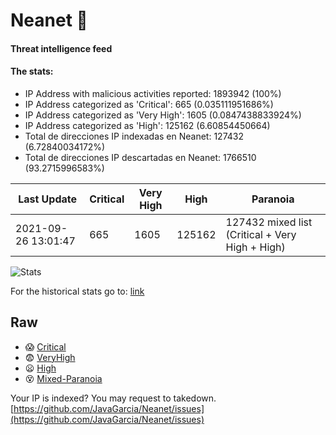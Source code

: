 # Neanet :hocho:
#### Threat intelligence feed
#### The stats:

- IP Address with malicious activities reported: 1893942 (100%)
- IP Address categorized as 'Critical':  665 (0.035111951686%)
- IP Address categorized as 'Very High':  1605 (0.0847438833924%)
- IP Address categorized as 'High':  125162 (6.60854450664)
- Total de direcciones IP indexadas en Neanet:  127432 (6.72840034172%)
- Total de direcciones IP descartadas en Neanet:  1766510 (93.2715996583%)

| Last Update | Critical | Very High | High | Paranoia |
| --- | --- | --- | --- | --- |
| 2021-09-26 13:01:47 | 665 | 1605 | 125162 | 127432 mixed list (Critical + Very High + High)|

![Stats](https://docs.google.com/spreadsheets/d/e/2PACX-1vSnaNMIXVabIpDJjufMlzH7poXnshF3mgd8Is1g9ytUEzVsP5my4Trn8f-xkoLLQ38xpL3HtmUexLo6/pubchart?oid=501124687&format=image)

For the historical stats go to: [link](/stats.csv)
## Raw
- :scream: [Critical](https://raw.githubusercontent.com/JavaGarcia/Neanet/master/blacklists/neanet_critical.txt)
- :fearful: [VeryHigh](https://raw.githubusercontent.com/JavaGarcia/Neanet/master/blacklists/neanet_veryHigh.txtt)
- :frowning: [High](https://raw.githubusercontent.com/JavaGarcia/Neanet/master/blacklists/neanet_high.txt)
- :dizzy_face: [Mixed-Paranoia](https://raw.githubusercontent.com/JavaGarcia/Neanet/master/blacklists/neanet_all.txt)


Your IP is indexed? You may request to takedown. [https://github.com/JavaGarcia/Neanet/issues](https://github.com/JavaGarcia/Neanet/issues)














































































































































































































































































































































































































































































































































































































































































































































































































































































































































































































































































































































































































































































































































































































































































































































































































































































































































































































































































































































































































































































































































































































































































































































































































































































































































































































































































































































































































































































































































































































































































































































































































































































































































































































































































































































































































































































































































































































































































































































































































































































































































































































































































































































































































































































































































































































































































































































































































































































































































































































































































































































































































































































































































































































































































































































































































































































































































































































































































































































































































































































































































































































































































































































































































































































































































































































































































































































































































































































































































































































































































































































































































































































































































































































































































































































































































































































































































































































































































































































































































































































































































































































































































































































































































































































































































































































































































































































































































































































































































































































































































































































































































































